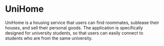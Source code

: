 # UniHome
UniHome is a housing service that users can find roommates, sublease their houses, and sell their personal goods. The application is specifically designed for university students, so that users can easily connect to students who are from the same university.
